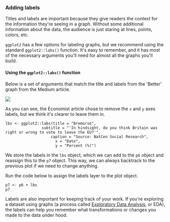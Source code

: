 ### Adding labels 

Titles and labels are important because they give readers the context for the information they're seeing in a graph. Without some additional information about the data, the audience is just staring at lines, points, colors, etc.

`ggplot2` has a few options for labeling graphs, but we recommend using the standard `ggplot2::labs()` function. It's easy to remember, and it has most of the necessary arguments you'll need for almost all the graphs you'll build. 

#### Using the `ggplot2::labs()` function

Below is a set of arguments that match the title and labels from the 'Better' graph from the Medium article. 

![](https://github.com/mjfrigaard/katacoda-data-wrangle-viz-show/blob/master/figs/12-bremore-better.png?raw=true)

As you can see, the Economist article chose to remove the `x` and `y` axes labels, but we think it's clearer to leave them in.

```{r lbs}
lbs <- ggplot2::labs(title = "Bremorse", 
                subtitle = "'In hindsight, do you think Britain was right or wrong to vote to leave the EU?'", 
                    caption = "Source: NatCen Social Research", 
                      x = "Date", 
                      y = "Percent (%)")
```

We store the labels in the `lbs` object, which we can add to the `p6` object and reassign this to the `p7` object. This way, we can always backtrack to the previous plot if we need to change anything.

Run the code below to assign the labels layer to the plot object. 

```{r p7}
p7 <- p6 + lbs
p7
```

Labels are also important for keeping track of your work. If you're exploring a dataset using graphs (a process called [Exploratory Data Analysis](https://en.wikipedia.org/wiki/Exploratory_data_analysis), or EDA), the labels can help you remember what transformations or changes you made to the data under hood.   
